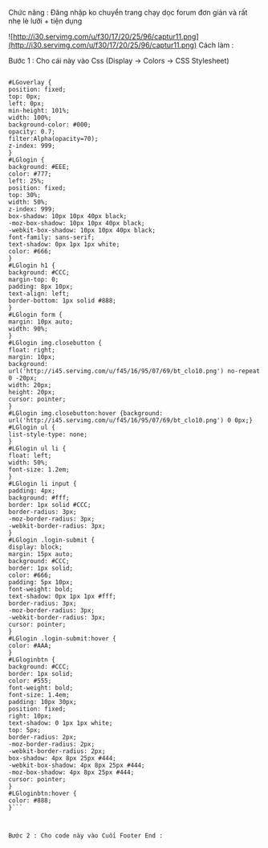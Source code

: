 Chức năng :
Đăng nhập ko chuyển trang
chạy dọc forum
đơn giản và rất nhẹ lè lưỡi + tiện dụng

![http://i30.servimg.com/u/f30/17/20/25/96/captur11.png](http://i30.servimg.com/u/f30/17/20/25/96/captur11.png)
Cách làm :

Bước 1 : Cho cái này vào Css (Display -> Colors -> CSS Stylesheet)

```

#LGoverlay {
position: fixed;
top: 0px;
left: 0px;
min-height: 101%;
width: 100%;
background-color: #000;
opacity: 0.7;
filter:Alpha(opacity=70);
z-index: 999;
}
#LGlogin {
background: #EEE;
color: #777;
left: 25%;
position: fixed;
top: 30%;
width: 50%;
z-index: 999;
box-shadow: 10px 10px 40px black;
-moz-box-shadow: 10px 10px 40px black;
-webkit-box-shadow: 10px 10px 40px black;
font-family: sans-serif;
text-shadow: 0px 1px 1px white;
color: #666;
}
#LGlogin h1 {
background: #CCC;
margin-top: 0;
padding: 8px 10px;
text-align: left;
border-bottom: 1px solid #888;
}
#LGlogin form {
margin: 10px auto;
width: 90%;
}
#LGlogin img.closebutton {
float: right;
margin: 10px;
background: url('http://i45.servimg.com/u/f45/16/95/07/69/bt_clo10.png') no-repeat 0 -20px;
width: 20px;
height: 20px;
cursor: pointer;
}
#LGlogin img.closebutton:hover {background: url('http://i45.servimg.com/u/f45/16/95/07/69/bt_clo10.png') 0 0px;}
#LGlogin ul {
list-style-type: none;
}
#LGlogin ul li {
float: left;
width: 50%;
font-size: 1.2em;
}
#LGlogin li input {
padding: 4px;
background: #fff;
border: 1px solid #CCC;
border-radius: 3px;
-moz-border-radius: 3px;
-webkit-border-radius: 3px;
}
#LGlogin .login-submit {
display: block;
margin: 15px auto;
background: #CCC;
border: 1px solid;
color: #666;
padding: 5px 10px;
font-weight: bold;
text-shadow: 0px 1px 1px #fff;
border-radius: 3px;
-moz-border-radius: 3px;
-webkit-border-radius: 3px;
cursor: pointer;
}
#LGlogin .login-submit:hover {
color: #AAA;
}
#LGloginbtn {
background: #CCC;
border: 1px solid;
color: #555;
font-weight: bold;
font-size: 1.4em;
padding: 10px 30px;
position: fixed;
right: 10px;
text-shadow: 0 1px 1px white;
top: 5px;
border-radius: 2px;
-moz-border-radius: 2px;
-webkit-border-radius: 2px;
box-shadow: 4px 8px 25px #444;
-webkit-box-shadow: 4px 8px 25px #444;
-moz-box-shadow: 4px 8px 25px #444;
cursor: pointer;
}
#LGloginbtn:hover {
color: #888;
}```



Bước 2 : Cho code này vào Cuối Footer End :

```

<div id="LGoverlay" onclick="LGlogin()" style="display:none">

Unknown end tag for &lt;/div&gt;


<div id="LGloginbtn" onclick="LGlogin();">Log In

Unknown end tag for &lt;/div&gt;


<div id="LGlogin" style="display:none">
<img src="http://illiweb.com/fa/empty.gif" class="closebutton" width="20px" height="20px" onclick="LGlogin();"/>
<h1>Log In

Unknown end tag for &lt;/h1&gt;


<form action="/login.forum" method="post">
<ul>
<li><label for="username">Username

Unknown end tag for &lt;/label&gt;



Unknown end tag for &lt;/li&gt;


<li><input type="text" name="username" size="25" />

Unknown end tag for &lt;/li&gt;


<li><label for="password">Password

Unknown end tag for &lt;/label&gt;



Unknown end tag for &lt;/li&gt;


<li><input type="password" name="password" size="25" />

Unknown end tag for &lt;/li&gt;


<li>Remember me?

Unknown end tag for &lt;/li&gt;


<li><input type="checkbox" name="autologin" checked="checked" />

Unknown end tag for &lt;/li&gt;




Unknown end tag for &lt;/ul&gt;


<div style="clear:left">

Unknown end tag for &lt;/div&gt;


<input type="submit" class="login-submit" name="login" value="Log in" />
<input name="redirect" type="hidden" value="">


Unknown end tag for &lt;/form&gt;




Unknown end tag for &lt;/div&gt;


```

Bước 3 : Vào : MODULES >> HTML & JAVASCRIPT
Javascript codes management : Tạo 1 Script mới

Title **: Form đăng nhập
Placement : In all the pages
Javascript Code** :

```

function LGlogin() {
var x = document.getElementById('LGlogin');
if (x.style.display == 'none') {
jQuery(x).add('#LGoverlay').fadeIn('slow');
var r = x.getElementsByTagName('form')[0].redirect;
r.value = window.location.href;
}
else {
jQuery(x).add('#LGoverlay').fadeOut('slow');
}
}
jQuery(function(){ if(document.getElementById('logout')) document.getElementById('LGloginbtn').style.display = 'none'; });

```

Thế là xong ( Thoát Admin ra để xem thành quá nhá )